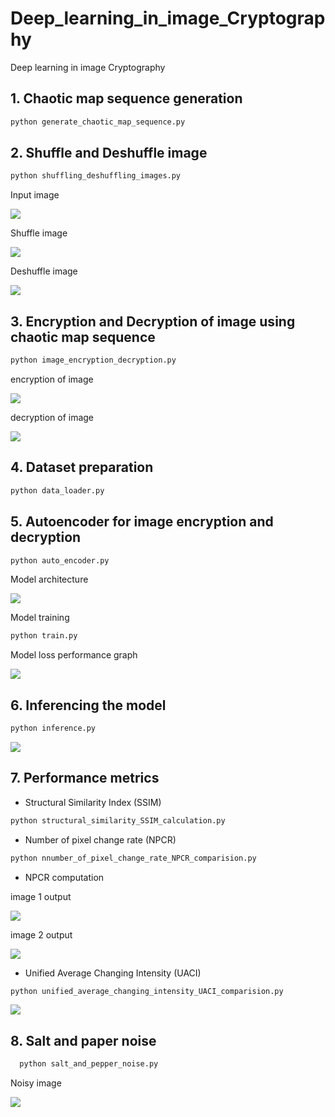 # Deep_learning_in_image_Cryptography
Deep learning in image Cryptography
## 1. Chaotic map sequence generation
```bash
python generate_chaotic_map_sequence.py
```
## 2. Shuffle and Deshuffle image

```bash 
python shuffling_deshuffling_images.py
```
 Input image


![](images\input_samples\lena_gray.gif)

Shuffle image 

![](images/shuffled_deshuffled_image/Lena_shuffled_image.png)

Deshuffle image

![](images/shuffled_deshuffled_image/Lena_deshuffled_image.png)

## 3. Encryption and Decryption of image using chaotic map sequence
```bash
python image_encryption_decryption.py
```
encryption of image

![](images\encrypted_decrypted_images\Lena_encrypted_image.png)

decryption of image

![](images\encrypted_decrypted_images\Lena_decrypted_image.png)

## 4. Dataset preparation 
```bash
python data_loader.py
```

## 5. Autoencoder for image encryption and decryption

```bash
python auto_encoder.py
```

Model architecture

![](images\model_architecture_and_performances\autoencoder_architecture.png)


Model training
```bash
python train.py
```
Model loss performance graph

![](images\model_architecture_and_performances\loss_graph.png)

## 6. Inferencing the model

```bash
python inference.py
```
![](images\model_architecture_and_performances\original_vs_compressed_vs_reconstruction.png)

## 7. Performance metrics

- Structural Similarity Index (SSIM)

```bash
python structural_similarity_SSIM_calculation.py
```
- Number of pixel change rate (NPCR)

```bash
python nnumber_of_pixel_change_rate_NPCR_comparision.py
```
- NPCR computation

image 1 output

![](images\NPCR_images\NPCR_difference_1_LENA.png)

image 2 output

![](images\NPCR_images\NPCR_difference_2_LENA.png)

- Unified Average Changing Intensity (UACI)

```bash
python unified_average_changing_intensity_UACI_comparision.py
```
![](images\UACI_images\UACI_difference_LENA.png)

## 8. Salt and paper noise
    
 ```bash
   python salt_and_pepper_noise.py
```

Noisy image

   ![](images\noisy_images\lena_noisy.png)